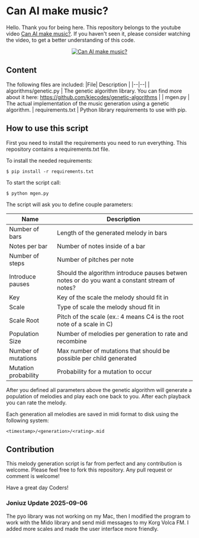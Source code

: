 # Can AI make music?

Hello. Thank you for being here. This repository belongs to the youtube video [Can AI make music?](https://youtu.be/aOsET8KapQQ).
If you haven't seen it, please consider watching the video, to get a better understanding of this code.


<p align="center">
  <a href="https://youtu.be/aOsET8KapQQ" target="_blank">
    <img src="http://i3.ytimg.com/vi/aOsET8KapQQ/hqdefault.jpg" alt="Can AI make music?">
  </a>
</p>

## Content

The following files are included:
|File| Description |
|--|--|
| algorithms/genetic.py | The genetic algorithm library. You can find more about it here: https://github.com/kiecodes/genetic-algorithms |
| mgen.py | The actual implementation of the music generation using a genetic algorithm. 
| requirements.txt | Python library requirements to use with pip.

## How to use this script

First you need to install the requirements you need to run everything. This repository contains a requirements.txt file.

To install the needed requirements:

```
$ pip install -r requirements.txt 
```

To start the script call:

```
$ python mgen.py
```

The script will ask you to define couple parameters:

| Name | Description |
| --| -- |
| Number of bars | Length of the generated melody in bars
| Notes per bar | Number of notes inside of a bar
| Number of steps | Number of pitches per note
| Introduce pauses | Should the algorithm introduce pauses betwen notes or do you want a constant stream of notes?
| Key | Key of the scale the melody should fit in
| Scale | Type of scale the melody shoud fit in
| Scale Root | Pitch of the scale (ex.: 4 means C4 is the root note of a scale in C)
| Population Size | Number of melodies per generation to rate and recombine
| Number of mutations | Max number of mutations that should be possible per child generated
| Mutation probability | Probability for a mutation to occur

After you defined all parameters above the genetic algorithm will generate a population of melodies and play each one back to you. After each playback you can rate the melody. 

Each generation all melodies are saved in midi format to disk using the following system:
```
<timestamp>/<generation>/<rating>.mid
```

## Contribution

This melody generation script is far from perfect and any contribution is welcome. Please feel free to fork this repository. Any pull request or comment is welcome!

Have a great day Coders!

### Joniuz Update 2025-09-06

The pyo library was not working on my Mac, then I modified the program to work with the Mido library and send midi messages to my Korg Volca FM. I added more scales and made the user interface more friendly.